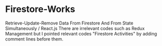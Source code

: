# Firestore-Works
Retrieve-Update-Remove Data From Firestore And From State Simultaneously / React.js
There are irrelevant codes such as Redux Management but I pointed relevant codes "Firestore Activities" by adding comment lines before them.
